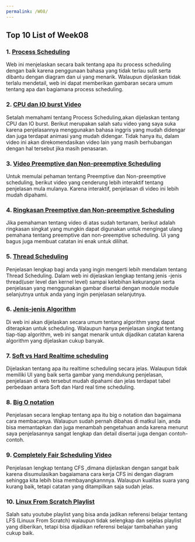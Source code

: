 ```yaml
---
permalink: /W08/
---
```


## Top 10 List of Week08 

### 1. [Process Scheduling](https://www.guru99.com/process-scheduling.html)
Web ini menjelaskan secara baik tentang apa itu process scheduling dengan baik karena penggunaan bahasa yang tidak terlau sulit serta dibantu dengan diagram dan ui yang menarik. Walaupun dijelaskan tidak terlalu mendetail, web ini dapat memberikan gambaran secara umum tentang apa dan bagiamana process scheduling.

### 2. [CPU dan IO burst Video](https://www.youtube.com/watch?v=pVzb3TUcDLo)
Setalah memahami tentang Process Scheduling,akan dijelaskan tentang CPU dan IO burst. Berikut merupakan salah satu video yang saya suka karena penjelasannya menggunakan bahasa inggris yang mudah didengar dan juga terdapat animasi yang mudah didengar. Tidak hanya itu, dalam video ini akan direkomendasikan video lain yang masih berhubangan dengan hal tersebut jika masih penasaran.

### 3. [Video Preemptive dan Non-preemptive Scheduling](https://www.youtube.com/watch?v=4DhFmL-6SDA)
Untuk memulai pehaman tentang Preemptive dan Non-preemptive scheduling, berikut video yang cenderung lebih interaktif tentang penjelasan mula mulanya. Karena interaktif, penjelasan di video ini lebih mudah dipahami.

### 4. [Ringkasan Preemptive dan Non-preemptive Scheduling](https://www.geeksforgeeks.org/preemptive-and-non-preemptive-scheduling/)
Jika pemahaman tentang video di atas sudah tertanam, berikut adalah ringkasan singkat yang mungkin dapat digunakan untuk mengingat ulang pemahana tentang preemptive dan non-preemptive scheduling. Ui yang bagus juga membuat catatan ini enak untuk dilihat.

### 5. [Thread Scheduling](http://www.it.uu.se/education/course/homepage/os/vt18/module-4/implementing-threads/)
Penjelasan lengkap bagi anda yang ingin mengerti lebih mendalam tentang Thread Scheduling. Dalam web ini dijelaskan lengkap tentang jenis -jenis thread(user level dan kernel level) sampai kelebihan kekurangan serta penjelasan yang menggunakan gambar disertai dengan module module selanjutnya untuk anda yang ingin penjelasan selanjutnya.

### 6. [Jenis-jenis Algorithm](https://www.guru99.com/cpu-scheduling-algorithms.html)
Di web ini akan dijelaskan secara umum tentang algorithm yang dapat diterapkan untuk scheduling. Walaupun hanya penjelasan singkat tentang tiap-tiap algorithm, web ini sangat menarik untuk dijadikan catatan karena algorithm yang dijelaskan cukup banyak.

### 7. [Soft vs Hard Realtime scheduling](https://users.ece.cmu.edu/~koopman/des_s99/real_time/)
Dijelaskan tentang apa itu realtime scheduling secara jelas. Walaupun tidak memiliki UI yang baik serta gambar yang mendukung penjelasan, penjelasan di web tersebut mudah dipahami dan jelas terdapat tabel perbedaan antara Soft dan Hard real time scheduling.

### 8. [Big O notation](https://www.freecodecamp.org/news/big-o-notation-why-it-matters-and-why-it-doesnt-1674cfa8a23c/)
Penjelasan secara lengkap tentang apa itu big o notation dan bagaimana cara membacanya. Walaupun sudah pernah dibahas di matkul lain, anda bisa memantapkan dan juga menambah pengetahuan anda karena menurut saya penjelasannya sangat lengkap dan detail disertai juga dengan contoh-contoh.

### 9. [Completely Fair Scheduling Video](https://www.youtube.com/watch?v=scfDOof9pww)
Penjelasan lengkap tentang CFS ,dimana dijelaskan dengan sangat baik karena disumulasikan bagaiamana cara kerja CFS ini dengan diagram sehingga kita lebih bisa membayangkannnya. Walaupun kualitas suara yang kurang baik, tetapi catatan yang ditampilkan saja sudah jelas.

### 10. [Linux From Scratch Playlist](https://www.youtube.com/playlist?list=PLGs3q5ElRqPS1jpAIUsSiq2S2uE0-Ljz9)
Salah satu youtube playlist yang bisa anda jadikan referensi belajar tentang LFS (Linuux From Scratch) walaupun tidak selengkap dan sejelas playlist yang diberikan, tetapi bisa dijadikan referensi belajar tambahahan yang cukup baik.

